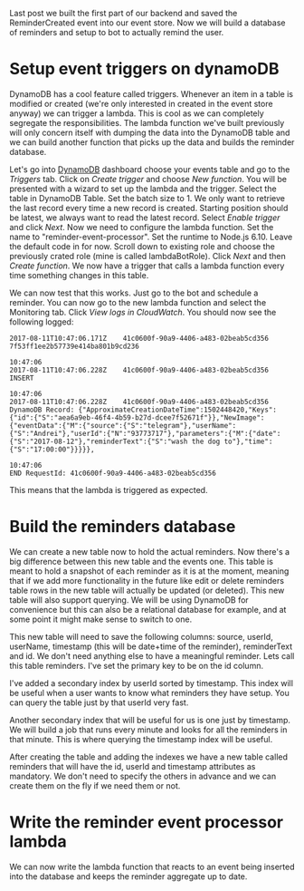 Last post we built the first part of our backend and saved the ReminderCreated event into our event store. Now we will build a database of reminders and setup to bot to actually remind the user. 

# Setup event triggers on dynamoDB

DynamoDB has a cool feature called triggers. Whenever an item in a table is modified or created (we're only interested in created in the event store anyway) we can trigger a lambda. This is cool as we can completely segregate the responsibilities. The lambda function we've built previously will only concern itself with dumping the data into the DynamoDB table and we can build another function that picks up the data and builds the reminder database. 

Let's go into [DynamoDB](https://eu-west-1.console.aws.amazon.com/dynamodb) dashboard choose your events table and go to the *Triggers* tab. Click on *Create trigger* and choose *New function*. You will be presented with a wizard to set up the lambda and the trigger. Select the table in DynamoDB Table. Set the batch size to 1. We only want to retrieve the last record every time a new record is created. Starting position should be latest, we always want to read the latest record. Select *Enable trigger* and click *Next*. Now we need to configure the lambda function. Set the name to "reminder-event-processor". Set the runtime to Node.js 6.10. Leave the default code in for now. Scroll down to existing role and choose the previously crated role (mine is called lambdaBotRole). Click *Next* and then *Create function*. We now have a trigger that calls a lambda function every time something changes in this table. 

We can now test that this works. Just go to the bot and schedule a reminder. You can now go to the new lambda function and select the Monitoring tab. Click *View logs in CloudWatch*. You should now see the following logged:
```
2017-08-11T10:47:06.171Z	41c0600f-90a9-4406-a483-02beab5cd356	7f53ff1ee2b57739e414ba801b9cd236

10:47:06
2017-08-11T10:47:06.228Z	41c0600f-90a9-4406-a483-02beab5cd356	INSERT

10:47:06
2017-08-11T10:47:06.228Z	41c0600f-90a9-4406-a483-02beab5cd356	DynamoDB Record: {"ApproximateCreationDateTime":1502448420,"Keys":{"id":{"S":"aea6a9eb-46f4-4b59-b27d-dcee7f52671f"}},"NewImage":{"eventData":{"M":{"source":{"S":"telegram"},"userName":{"S":"Andrei"},"userId":{"N":"93773717"},"parameters":{"M":{"date":{"S":"2017-08-12"},"reminderText":{"S":"wash the dog to"},"time":{"S":"17:00:00"}}}}},

10:47:06
END RequestId: 41c0600f-90a9-4406-a483-02beab5cd356
```

This means that the lambda is triggered as expected. 

# Build the reminders database

We can create a new table now to hold the actual reminders. Now there's a big difference between this new table and the events one. This table is meant to hold a snapshot of each reminder as it is at the moment, meaning that if we add more functionality in the future like edit or delete reminders table rows in the new table will actually be updated (or deleted). This new table will also support querying. We will be using DynamoDB for convenience but this can also be a relational database for example, and at some point it might make sense to switch to one. 

This new table will need to save the following columns: source, userId, userName, timestamp (this will be date+time of the reminder), reminderText and id. We don't need anything else to have a meaningful reminder. Lets call this table reminders. I've set the primary key to be on the id column. 

I've added a secondary index by userId sorted by timestamp. This index will be useful when a user wants to know what reminders they have setup. You can query the table just by that userId very fast.

Another secondary index that will be useful for us is one just by timestamp. We will build a job that runs every minute and looks for all the reminders in that minute. This is where querying the timestamp index will be useful.

After creating the table and adding the indexes we have a new table called reminders that will have the id, userId and timestamp attributes as mandatory. We don't need to specify the others in advance and we can create them on the fly if we need them or not.

# Write the reminder event processor lambda

We can now write the lambda function that reacts to an event being inserted into the database and keeps the reminder aggregate up to date.

